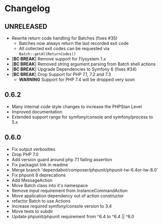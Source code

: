 # Changelog

## UNRELEASED

* Rewrite return code handling for Batches (fixes #35)
  * Batches now always return the last recorded exit code
  * All collected exit codes can be requested via `Batch::getAllReturnCodes()`
* [**BC BREAK**] Remove support for Flysystem 1.x
* [**BC BREAK**] Removed string argument parsing from Batch shell actions
* [**BC BREAK**] Upgrade Dependencies to Symfony 6 (fixes #34)
* [**BC BREAK**] Drop Support for PHP 7.1, 7.2 and 7.3
  * **WARNING** Support for PHP 7.4 will be dropped very soon

## 0.6.2

* Many internal code style changes to increase the PHPStan Level
* Improved documentation
* Extended support range for symfony/console and symfony/process to 5.x

## 0.6.0

* Fix output verbosities
* Drop PHP 7.0
* Add version guard around php 7.1 failing assertion
* Fix packagist link in readme
* Merge branch 'dependabot/composer/phpunit/phpunit-tw-6.4or-tw-8.0'
* Fix phpunit 8 deprecations
* Add MessageAction
* Move Batch class into it's namespace
* Remove input requirement from InstanceCommandAction
* Move application dependency out of action constructor
* refactor Batch to use Actions
* Increase required symfony/console version to 3.4
* Move tests to subdir
* Update phpunit/phpunit requirement from ^6.4 to ^6.4 || ^8.0
